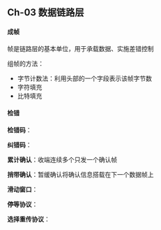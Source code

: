 ## Ch-03  数据链路层

#### 成帧

帧是链路层的基本单位，用于承载数据、实施差错控制



组帧的方法：

+ 字节计数法：利用头部的一个字段表示该帧字节数
+ 字符填充
+ 比特填充



#### 检错

**检错码**：

**纠错码**：





**累计确认**：收端连续多个只发一个确认帧

**捎带确认**：暂缓确认将确认信息搭载在下一个数据帧上

**滑动窗口**：

**停等协议**：

**选择重传协议**：